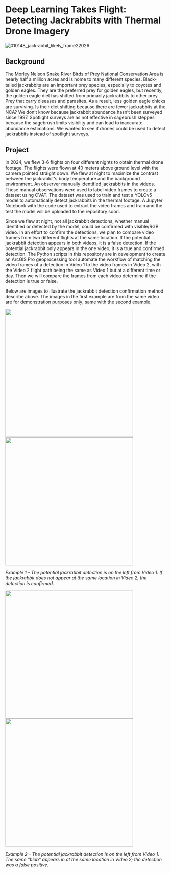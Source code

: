 # Deep Learning Takes Flight: Detecting Jackrabbits with Thermal Drone Imagery
![010148_jackrabbit_likely_frame22026](https://github.com/user-attachments/assets/6a4e70af-4286-4471-8c49-4657f0d53388)

## Background
The Morley Nelson Snake River Birds of Prey National Conservation Area is nearly half a million acres and is home to many different species. Black-tailed jackrabbits are an important prey species, especially to coyotes and golden eagles. They are the preferred prey for golden eagles, but recently, the golden eagle diet has shifted from primarily jackrabbits to other prey. Prey that carry diseases and parasites. As a result, less golden eagle chicks are surviving. Is their diet shifting because there are fewer jackrabbits at the NCA? We don’t know because jackrabbit abundance hasn’t been surveyed since 1997. Spotlight surveys are as not effective in sagebrush steppes because the sagebrush limits visibility and can lead to inaccurate abundance estimations. We wanted to see if drones could be used to detect jackrabbits instead of spotlight surveys.

## Project
In 2024, we flew 3-6 flights on four different nights to obtain thermal drone footage. The flights were flown at 40 meters above ground level with the camera pointed straight down. We flew at night to maximize the contrast between the jackrabbit's body temperature and the background environment. An observer manually identified jackrabbits in the videos. These manual observations were used to label video frames to create a dataset using CVAT. The dataset was used to train and test a YOLOv5 model to automatically detect jackrabbits in the thermal footage. A Jupyter Notebook with the code used to extract the video frames and train and the test the model will be uploaded to the repository soon. 

Since we flew at night, not all jackrabbit detections, whether manual identified or detected by the model, could be confirmed with visible/RGB video. In an effort to confirm the detections, we plan to compare video frames from two different flights at the same location. If the potential jackrabbit detection appears in both videos, it is a false detection. If the potential jackrabbit only appears in the one video, it is a true and confirmed detection. The Python scripts in this repository are in development to create an ArcGIS Pro geoprocessing tool automate the workflow of matching the video frames of a detection in Video 1 to the video frames in Video 2, with the Video 2 flight path being the same as Video 1 but at a different time or day. Then we will compare the frames from each video determine if the detection is true or false.

Below are images to illustrate the jackrabbit detection confirmation method describe above. The images in the first example are from the same video are for demonstration purposes only; same with the second example.

<img src="https://github.com/user-attachments/assets/7ce5d137-ef50-49cd-b8d6-dca509332f3f" width="400">          <img src="https://github.com/user-attachments/assets/a810de47-f94c-46a0-b95c-6caaf8c57e15" width="400">

*Example 1 - The potential jackrabbit detection is on the left from Video 1. If the jackrabbit does not appear at the same location in Video 2, the detection is confirmed.*

<img src="https://github.com/user-attachments/assets/5e336a60-69ea-4bac-a563-aa8f8cd5bad1" width="400">          <img src="https://github.com/user-attachments/assets/24e22103-c74a-4491-8851-a7e85cf2e978" width="400">

*Example 2 - The potential jackrabbit detection is on the left from Video 1. The same "blob" appears in at the same location in Video 2; the detection was a false positive.*
